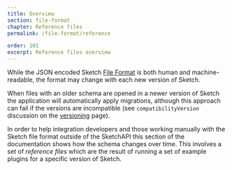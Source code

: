 ```yaml
---
title: Overview
section: file-format
chapter: Reference files
permalink: /file-format/reference

order: 101
excerpt: Reference files overview
---
```


While the JSON encoded Sketch [File Format](/file-format) is both human and machine-readable, the format may change with each new version of Sketch.

When files with an older schema are opened in a newer version of Sketch the application will automatically apply migrations, although this approach can fail if the versions are incompatible (see `compatibilityVersion` discussion on the [versioning](/file-format/versioning) page).

In order to help integration developers and those working manually with the Sketch file format outside of the SketchAPI this section of the documentation shows how the schema changes over time. This involves a set of _reference files_ which are the result of running a set of example plugins for a specific version of Sketch.
